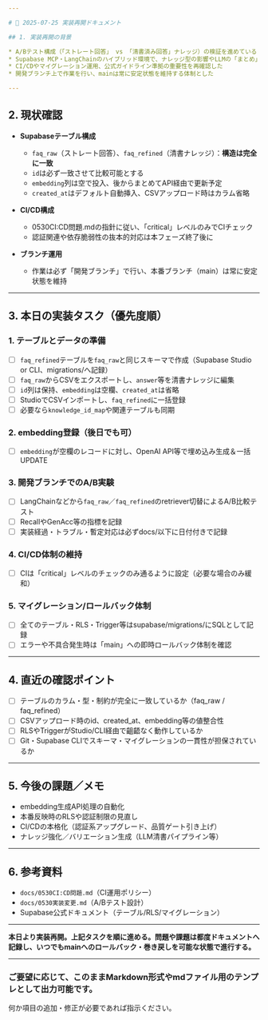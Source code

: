 ```yaml
---

# 📝 2025-07-25 実装再開ドキュメント

## 1. 実装再開の背景

* A/Bテスト構成（「ストレート回答」 vs 「清書済み回答」ナレッジ）の検証を進めている
* Supabase MCP・LangChainのハイブリッド環境で、ナレッジ型の影響やLLMの「まとめ」性能を評価
* CI/CDやマイグレーション運用、公式ガイドライン準拠の重要性を再確認した
* 開発ブランチ上で作業を行い、mainは常に安定状態を維持する体制とした

---
```


## 2. 現状確認

* **Supabaseテーブル構成**

  * `faq_raw`（ストレート回答）、`faq_refined`（清書ナレッジ）：**構造は完全に一致**
  * `id`は必ず一致させて比較可能とする
  * `embedding`列は空で投入、後からまとめてAPI経由で更新予定
  * `created_at`はデフォルト自動挿入、CSVアップロード時はカラム省略

* **CI/CD構成**

  * 0530CI\:CD問題.mdの指針に従い、「critical」レベルのみでCIチェック
  * 認証関連や依存脆弱性の抜本的対応は本フェーズ終了後に

* **ブランチ運用**

  * 作業は必ず「開発ブランチ」で行い、本番ブランチ（main）は常に安定状態を維持

---

## 3. 本日の実装タスク（優先度順）

### 1. テーブルとデータの準備

* [ ] `faq_refined`テーブルを`faq_raw`と同じスキーマで作成（Supabase Studio or CLI、migrations/へ記録）
* [ ] `faq_raw`からCSVをエクスポートし、`answer`等を清書ナレッジに編集
* [ ] `id`列は保持、`embedding`は空欄、`created_at`は省略
* [ ] StudioでCSVインポートし、`faq_refined`に一括登録
* [ ] 必要なら`knowledge_id_map`や関連テーブルも同期

### 2. embedding登録（後日でも可）

* [ ] `embedding`が空欄のレコードに対し、OpenAI API等で埋め込み生成＆一括UPDATE

### 3. 開発ブランチでのA/B実験

* [ ] LangChainなどから`faq_raw`／`faq_refined`のretriever切替によるA/B比較テスト
* [ ] RecallやGenAcc等の指標を記録
* [ ] 実装経過・トラブル・暫定対応は必ずdocs/以下に日付付きで記録

### 4. CI/CD体制の維持

* [ ] CIは「critical」レベルのチェックのみ通るように設定（必要な場合のみ緩和）

### 5. マイグレーション/ロールバック体制

* [ ] 全てのテーブル・RLS・Trigger等はsupabase/migrations/にSQLとして記録
* [ ] エラーや不具合発生時は「main」への即時ロールバック体制を確認

---

## 4. 直近の確認ポイント

* [ ] テーブルのカラム・型・制約が完全に一致しているか（faq\_raw / faq\_refined）
* [ ] CSVアップロード時のid、created\_at、embedding等の値整合性
* [ ] RLSやTriggerがStudio/CLI経由で齟齬なく動作しているか
* [ ] Git・Supabase CLIでスキーマ・マイグレーションの一貫性が担保されているか

---

## 5. 今後の課題／メモ

* embedding生成API処理の自動化
* 本番反映時のRLSや認証制限の見直し
* CI/CDの本格化（認証系アップグレード、品質ゲート引き上げ）
* ナレッジ強化／バリエーション生成（LLM清書パイプライン等）

---

## 6. 参考資料

* `docs/0530CI:CD問題.md`（CI運用ポリシー）
* `docs/0530実装変更.md`（A/Bテスト設計）
* Supabase公式ドキュメント（テーブル/RLS/マイグレーション）

---

**本日より実装再開。上記タスクを順に進める。問題や課題は都度ドキュメントへ記録し、いつでもmainへのロールバック・巻き戻しを可能な状態で進行する。**

---

### ご要望に応じて、このままMarkdown形式やmdファイル用のテンプレとして出力可能です。

何か項目の追加・修正が必要であれば指示ください。
